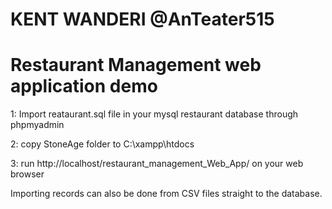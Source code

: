 # KENT WANDERI @AnTeater515
# Restaurant Management web application demo


1: Import reataurant.sql file in your mysql restaurant database through phpmyadmin

2: copy StoneAge folder to C:\xampp\htdocs


3: run http://localhost/restaurant_management_Web_App/ on your web browser


Importing records can also be done from CSV files straight to the database.
